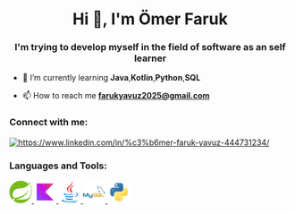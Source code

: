 <h1 align="center">Hi 👋, I'm Ömer Faruk</h1>
<h3 align="center">I'm trying to develop myself in the field of software as an self learner</h3>

- 🌱 I’m currently learning **Java**,**Kotlin**,**Python**,**SQL**

- 📫 How to reach me **farukyavuz2025@gmail.com**

<h3 align="left">Connect with me:</h3>
<p align="left">
<a href="https://www.linkedin.com/in/%c3%b6mer-faruk-yavuz-444731234/" target="blank"><img align="center" src="https://raw.githubusercontent.com/rahuldkjain/github-profile-readme-generator/master/src/images/icons/Social/linked-in-alt.svg" alt="https://www.linkedin.com/in/%c3%b6mer-faruk-yavuz-444731234/" height="30" width="40" /></a>
</p>
<h3 align="left">Languages and Tools:</h3>
<p align="left">
</a> <a href="https://spring.io/" target="_blank" rel="noreferrer"> <img src="https://raw.githubusercontent.com/devicons/devicon/master/icons/spring/spring-original.svg" alt="spring" width="40" height="40"/> </a> 
</a> <a href="https://kotlinlang.org/" target="_blank" rel="noreferrer"> <img src="https://raw.githubusercontent.com/devicons/devicon/master/icons/kotlin/kotlin-original.svg" alt="kotlin" width="40" height="40"/> </a> <a href="https://www.java.com" target="_blank" rel="noreferrer"> <img src="https://raw.githubusercontent.com/devicons/devicon/master/icons/java/java-original.svg" alt="java" width="40" height="40"/> </a> <a href="https://www.mysql.com/" target="_blank" rel="noreferrer"> <img src="https://raw.githubusercontent.com/devicons/devicon/master/icons/mysql/mysql-original-wordmark.svg" alt="mysql" width="40" height="40"/> </a> <a href="https://www.python.org" target="_blank" rel="noreferrer"> <img src="https://raw.githubusercontent.com/devicons/devicon/master/icons/python/python-original.svg" alt="python" width="40" height="40"/> </p>
